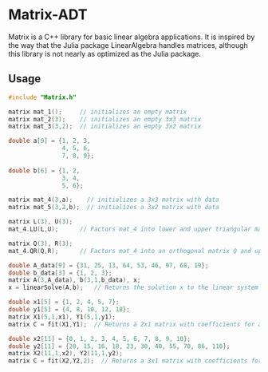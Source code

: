 # Matrix-ADT

Matrix is a C++ library for basic linear algebra applications. It is inspired by the way that the Julia package LinearAlgebra handles matrices, although this library is not nearly as optimized as the Julia package.

## Usage

```C++
#include "Matrix.h"

matrix mat_1();     // initializes an empty matrix
matrix mat_2(3);    // initializes an empty 3x3 matrix
matrix mat_3(3,2);  // initializes an empty 3x2 matrix

double a[9] = {1, 2, 3,
               4, 5, 6,
               7, 8, 9};
               
double b[6] = {1, 2,
               3, 4,
               5, 6};

matrix mat_4(3,a);    // initializes a 3x3 matrix with data
matrix mat_5(3,2,b);  // initializes a 3x2 matrix with data

matrix L(3), U(3);
mat_4.LU(L,U);      // Factors mat_4 into lower and upper triangular matrices

matrix Q(3), R(3);
mat_4.QR(Q,R);      // Factors mat_4 into an orthogonal matrix Q and upper triangular matrix R

double A_data[9] = {31, 25, 13, 64, 53, 46, 97, 68, 19};
double b_data[3] = {1, 2, 3};
matrix A(3,A_data), b(3,1,b_data), x;
x = linearSolve(A,b);   // Returns the solution x to the linear system A*x = b

double x1[5] = {1, 2, 4, 5, 7};
double y1[5] = {4, 8, 10, 12, 18};
matrix X1(5,1,x1), Y1(5,1,y1);
matrix C = fit(X1,Y1);  // Returns a 2x1 matrix with coefficients for a linear fit (C1*x + C2)

double x2[11] = {0, 1, 2, 3, 4, 5, 6, 7, 8, 9, 10};
double y2[11] = {20, 15, 16, 18, 23, 30, 40, 55, 70, 86, 110};
matrix X2(11,1,x2), Y2(11,1,y2);
matrix C = fit(X2,Y2,2);  // Returns a 3x1 matrix with coefficients for a quadratic fit (C1*x^2 + C2*x + C3)
```
